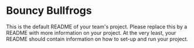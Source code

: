 # Bouncy Bullfrogs
This is the default README of your team's project. Please replace this by a README with more information on your project. At the very least, your README should contain information on how to set-up and run your project.
